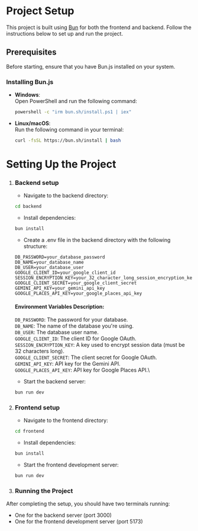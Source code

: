 # Project Setup

This project is built using [Bun](https://bun.sh/) for both the frontend and backend. Follow the instructions below to set up and run the project.

## Prerequisites

Before starting, ensure that you have Bun.js installed on your system.

### Installing Bun.js

- **Windows**:  
  Open PowerShell and run the following command:
  ```sh
  powershell -c "irm bun.sh/install.ps1 | iex"
- **Linux/macOS**:  
  Run the following command in your terminal:
  ```sh
  curl -fsSL https://bun.sh/install | bash
  
# Setting Up the Project


1. ### Backend setup
    - Navigate to the backend directory:
    ```sh
    cd backend
    ```
    
    - Install dependencies:
    ```sh
    bun install
    ```

    - Create a .env file in the backend directory with the following structure:
    ```env
    DB_PASSWORD=your_database_password
    DB_NAME=your_database_name
    DB_USER=your_database_user
    GOOGLE_CLIENT_ID=your_google_client_id
    SESSION_ENCRYPTION_KEY=your_32_character_long_session_encryption_key
    GOOGLE_CLIENT_SECRET=your_google_client_secret
    GEMINI_API_KEY=your_gemini_api_key
    GOOGLE_PLACES_API_KEY=your_google_places_api_key

    ```
    
    #### Environment Variables Description:
    `DB_PASSWORD`: The password for your database.\
    `DB_NAME`: The name of the database you're using.\
    `DB_USER`: The database user name.\
    `GOOGLE_CLIENT_ID`: The client ID for Google OAuth.\
    `SESSION_ENCRYPTION_KEY`: A key used to encrypt session data (must be 32 characters long).\
    `GOOGLE_CLIENT_SECRET`: The client secret for Google OAuth.\
    `GEMINI_API_KEY`: API key for the Gemini API.\
    `GOOGLE_PLACES_API_KEY`: API key for Google Places API.\
    
    - Start the backend server:
    ```sh
    bun run dev
    ```
    
2. ### Frontend setup
    - Navigate to the frontend directory:
    ```sh
    cd frontend
    ```
    
    - Install dependencies:
    ```sh
    bun install
    ```

    - Start the frontend development server:
    ```sh
    bun run dev
    ```

3. ### Running the Project

After completing the setup, you should have two terminals running:

- One for the backend server (port 3000)
- One for the frontend development server (port 5173)
  
